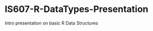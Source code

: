 IS607-R-DataTypes-Presentation
==============================

Intro presentation on basic R Data Structures
